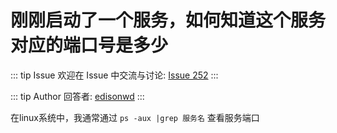 # 刚刚启动了一个服务，如何知道这个服务对应的端口号是多少



::: tip Issue 
 欢迎在 Issue 中交流与讨论: [Issue 252](https://github.com/shfshanyue/Daily-Question/issues/252) 
:::

::: tip Author 
回答者: [edisonwd](https://github.com/edisonwd) 
:::

在linux系统中，我通常通过 `ps -aux |grep 服务名` 查看服务端口